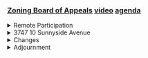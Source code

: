 ### [Zoning Board of Appeals]() [video](https://www.youtube.com/watch?v=dSU3yMM-1tc) [agenda](https://arlington.novusagenda.com/agendapublic/MeetingView.aspx?MeetingID=1901&MinutesMeetingID=-1&doctype=Agenda)

<details><summary>Remote Participation</summary> 
<details><summary>	 Patrick Hanlon - 172</summary>

> So, this open meeting of the Arlington zoning board of appeals is being conducted remotely consistent with the supplemental appropriations act signed into law on March 29 2023, which extended until March 31st 2025 the suspension of the requirement to hold all meetings in a publicly accessible physical location. Public bodies may continue holding meetings remotely without a quorum of the public body physically present at a meeting. So long as they provide adequate alternative access to the remote meeting. So this meeting the Arlington zoning board of appeals has convened a video conference by the zoom application with online and telephone access as listed on the agenda pointed to are posted to this town's website, identifying how the public may join. This meeting is being recorded and it will be broadcast by a CMI all supporting materials that have been provided to members of this body are available on this meetings agenda or on the town's website, unless otherwise noted, the public is encouraged to follow along using the posted agenda.
</details></details>
<details><summary>3747 10 Sunnyside Avenue</summary> 
<details><summary>	 Patrick Hanlon - 447</summary>

> There's only one matter on our agenda tonight the second deliberation session on the request for a comprehensive permit for 10 Sunnyside Avenue. The record on this application was closed on August 15 2023. And as a matter of law, we are not permitted to accept new information at this point. Therefore, we will not be taking comments from the public, the applicant or anyone else, although we will of course consult with our legal advisor, Mr. Having gone through those preliminaries. You all have before you the draft that was circulated earlier today with which reflects the changes that the body that this body. Agreed to last week on September 5, and, and with some additional amendments and there's some agenda that is left for us to cover. So last week we covered the findings, we covered waivers, and we covered all of the conditions until we got to, until we got to part, I guess, part E. So I'd like to start there tonight and pick up with where we left off on party, even though there are some other amendments and changes that will with on the matters that we already dealt with, but it will go through eat the end. And then we'll turn back to looking at the facts and some earlier conditions that have some changes in them and and the waivers, which generally are just a few odds and ends. And then I hope that we'll be ready to begin the process of winding up this here, winding up this proceeding, which began with a hearing back on May 2nd. So we've been at this for a while, although by 40 B standards, that's, I guess, not that long. That being, if there's no objection to that procedure, I'd like to draw our attention or turn our attention to party project design and construction. I need to ask Colleen to make me a cohost again. When I crashed out, I lost my privileges. All set. Okay, so we'll follow the principle, the procedure we did last time as we go through all of these things and make decisions on individual potential amendments. Mr. Klein will will put those into the will make those changes there so that at the end of the proceeding of our discussion tonight before we look at the at the proposed permit as a whole, we'll have a complete draft that doesn't need to have anything else. We'll have a complete draft that doesn't need to have anything else in it into it. Mr. Have it. He did you want to Your, your box just turned. You had a yellow border. So I thought Background noise.
</details></details>
<details><summary>Changes</summary> 
<details><summary>	 Patrick Hanlon - 234</summary>

> Okay. All right, so we're at he and the first place that we haven't indicated a change was at the bottom of the one, but I've never been able to figure out what that proposed change was Extra carriage return. I see. Okay. Well, I assume that will accept that one. And I'm worried that if I fix it, it'll change all the numberings. I'm going to wait. That's yes, that would be that is a danger. The next one is has to do with is And has been here as a in here for some time. It addresses the Procedure for pre construction conference with members of the public. And with others as well. And is sort of similar to the what we did in 1165 are 1165 are this also make sure that I'm correct about this, but this also includes the provision that was suggested by the applicant about maintaining a open website that would Keep people informed of the nature of the activities that are taking place in real time. And that this would be open as the last sentence says access will be prominently posted at the construction site during the construction period. So people who are interested can log on and and and get the information that that they want. So I wonder if there's any. Does anyone have any comment when we're the other on this one.
</details>
<details><summary>	 ? - 141</summary>

> Mr. Chairman, Mr. So, as I am looking at that I just sort of flagged the middle of the paragraph where it says, additionally, the applicant shall prepare A list of additional parties interested in notice and shall provide notice to such parties. I wasn't exactly ensure exactly sure what that entails. Because the provisions of 48 section 11 are really clear. So they say, you know, who gets notice how and all of that. But this additional parties interested. I didn't know how to define that. So I think if we're it's prescriptive and if you're trying to They have to do this. I'm not sure how they identify those additional parties interested and how notice would be given. So perhaps, perhaps that's already figured out. And I just had missed it. But that's the question I have on that.
</details>
<details><summary>	 Patrick Hanlon - 257</summary>

> So the applicant. Whoops. The applicant. Hold on. We seem to have lost Mr. Holy here. So this was intended. Okay, great. The The applicant, the applicant's lawyer had indicated that basically they were Including a that basically the focus is basically going towards When that was drafted. I was thinking a lot about the applicant statement that the website would be open to anyone who wish to who wish to Have it that basically it would be just quite free to anyone to sign up. So that included the question originally was, did that include everybody on Michael Street. And the answer is yes. And it includes the whole world if they want And so the point there was simply to address that. I guess. I'm not wholly clear that I mean that it's positive. It's negative. It's positive. And so it looks, it's, it's in an odd spot. For that. And I agree that it would be very difficult. To To To To To To It would be. That's a little bit different. I guess the question I have here is what happens if it turns out that That people who are other than parties and interest. Express the In other words, they don't have to reach out and identify people to offer to notify. But if people call if people say we want to be notified of this. Whether we're in a party of interest or not, that they are also entitled to get the notice of the meeting. That's what I was thinking.
</details>
<details><summary>	 ? - 11</summary>

> So that it's the sort of the onus is on people.
</details>
<details><summary>	 Patrick Hanlon - 84</summary>

> Yeah, I agree that if people If people say we want to be notified of this. And if people say, we want to be notified of this. Whether we're in a party of interest or not that they are also entitled to get the notice of the meeting. That's what I was thinking so that it's the I guess, because to be notified is that If that would be an improvement, I think. Sir, any other comment on this one. Is it generally acceptable.
</details>
<details><summary>	 ? - 4</summary>

> Looks fine to me.
</details>
<details><summary>	 Patrick Hanlon - 114</summary>

> Okay. Why don't we move on then to the, to the next one. Here, the next one is a six. On e five is essentially the same. Addition. Provide advance notice to butters and other residents expressing interest for the town. Correct. And that's more or less resolved in the same way. Now, he six has got a question from Mr. Haverty, which is a very short question, which I'm not sure has a short answer. And I wanted to raise this with you. The. I don't think that it is true that appropriate signage. That the approved plans actually have anything on signage. And I wonder, Mr. Klein, if you can address that.
</details>
<details><summary>	 Christian Klein - 55</summary>

> I'm a little bit concerned with, with both the pair with the paragraph. And ultimately, if we don't have a paragraph like that, there's a permit requirement for some signage provisions in our bylaw, which is raises a complication. So how would, how do you think that we should be dealing with the signage issue?
</details>
<details><summary>	 Patrick Hanlon and Christian Klein - 238</summary>

> No, I'm going back to the. Let's take a quick look at the documents that were submitted by the applicant. And see if. Any of the renderings included. Signage and they did not. Signage and they did not. So, then we have a couple of. Options in that regard. So, thinking back to other projects, there were some comments that we had to include about site signage. At Thorndike place because they had substantial site signage for traffic and stuff like that. That's not really the case here. I don't recall us doing very much in terms of 1165 bar or. 1021 1027 Mass Ave. I think here we could. So, this is like, this is the street rendering that they provided to us. We could, if we wanted to, we could limit signage to the horizontal band to the area of the horizontal band. Place where it is. You know, we could do something along those lines. I think the safest course of action is to just simply require appropriate signage to be shown on the final plans consistent with the Arlington zoning bylaws sign requirements. So, then as long as whatever they show is consistent with the bylaw, it's, you know, not really a concern. And it's covered in the permit if they want, if they come back and they want something, you know, that requires relief, then they're going to have to request a modification.
</details>
<details><summary>	 Patrick Hanlon - 97</summary>

> Right. Is there anything that. Because the board no longer has jurisdiction over signage. It's not something that I've paid much attention to. I do notice that there's a permit requirement. Is there anything that needs to be said to say that. Well, this, this is a comprehensive. Permit local permits. So, the only thing we want to do is make sure that we're stating that it has to comply with the bylaw. Okay. So, would it be helpful to say the substantive provisions of the bylaw just to make clear that we're not telling procedure. Yep.
</details>
<details><summary>	 Mr. Blank? - 44</summary>

> Mr. Chair. Mr. Blank. Would it be appropriate for us to add eggs exterior signage out in between appropriate and signage, just to make clear that it's the exterior because there's a whole lot of interior signage that needs to be done as well.
</details>
<details><summary>	 Patrick Hanlon - 48</summary>

> I think that's fair. And I think the last sentence of that paragraph is still just fine. Yeah. Does anyone have anything else to suggest about signage. All right. If there's no objection, we could treat this one is done and go on to the next. Mr. Dupont.
</details>
<details><summary>	 Roger Dupont - 160</summary>

> Could we just go back up to E five. I didn't, I may have lost that change. Because where it says and other residents expressing interest. Are we going to change that. Is that, was that the thinking sort of consistent with the prior comments on the previous agenda item. No. Okay. Thank you. Mr. Chairman. Mr. DuPont. Could we just go back up to E five. I didn't, I may have lost that. Change. Because where it says and other residents expressing interest. Are we going to change that. To other residents requesting such notice. Is that it was that the thinking sort of consistent with the. Okay. Let's do requesting notice again. Yeah. Okay. Here, I imagine this is actually all kind of a post website sort of thing. So if they're doing what they say they're doing on the website, they will have automatically addressed this one. Okay. That just matches the language now. Yep. All right.
</details>
<details><summary>	 Patrick Hanlon - 270</summary>

> The next, the next one I have is E eight. Does anyone have anything else they'd like to raise before we get there? No. Okay. The thing about the project, the fact that it's all electric. The applicant. Basically we all along, there has been a question about whether or not domestic hot water would be electric. And the applicant's final position on that is that. It would be all electric when it becomes. When it becomes feasible. The way in which the applicant had suggested a condition would have actually required them to use gas, which they disavowed. And so this. Draft here is, is an effort to sort of. To make sure that the project is all electric. So it requires the project to be all electric, which is similar to where the draft we started with. Except that natural gas may be used for domestic hot water. If. Electric domestic hot water is not reasonably feasible. If the project uses natural gas for domestic hot water will be designed to provide future electric. So. Basically, I guess the only thing that is in there and in fairness is that. While they have repeatedly said that what they're looking for is whether or not the domestic hot water is feasible. That's, that was the problem that they were trying to address throughout the course of the proceeding. We haven't really directly addressed that. I think that. I think their underlying position is that. If, if, if. They would prefer domestic hot water, but it's a struggle for them and for many others who are doing multifamily as well.
</details>
<details><summary>	 ? - 123</summary>

> Mr. Chairman, I just have one sort of question of language. Sure. So, where it says to be designed to provide future electric, I was wondering if it would be appropriate to say to provide for conversion to future electric? And the only reason I ask the question is because I don't know if when you're designing a system, you design an either or electric or gas, and whether or not there's some sort of way that you can actually sort of design it in anticipation of converting over. So, it's probably not a big deal either way, but I just thought to provide for conversion to future electric wouldn't harm, wouldn't hurt it. Or maybe even enable would be a better word.
</details>
<details><summary>	 Patrick Hanlon - 32</summary>

> Sure. To enable future electric. Because this is really a lot like the wiring for EV charging and things like that that are going on in all of this. Yeah. Mr. LeBlanc.
</details>
<details><summary>	 Adam LeBlanc - 368</summary>

> I was just wondering if maybe we wanted to, I don't know the specific language off the top of my head, but the new specialized stretch code that the town adopted at town meeting has some language around this. Because it is kind of a compliance path with the, with that code to, you can have a mixed fuel building, and they have some good language, I think, around that. Yeah, but the applicant is not, is doing an all electric building. Well, no, that's true, they're not, because they're, it's, it's, because the domestic hot water, if they use domestic hot water, it won't be all electric. But I'm not 100% clear what, what, I mean, there, if you have domestic hot water, I mean, if you have a mixed fuel building, there are other implications about other standards that are applicable and so forth, but I'm not sure I can think of anything that, that would relate to this. I mean, you're not required to do all electric, by definition, if it's a mixed fuel building. It's a little bit dodgy figuring out how the specialized stretch code applies to multifamily and on, on this part as well, but what would you, what would you suggest? I mean, I, I know that there's a lot of, there's language in the stretch code, in the specialized stretch codes that deals with this, but I'm not sure what, I mean, there's no point in our restating that and what is the point from the stretch code that you think we should be, should be in the, the permit? I think the words conversion to help make this more solid. Right, because I think, I don't think that the thought of eventually converting to electricity is in the mixed use pathway. I mean, the, the, the obligations that come from being mixed use have to do largely with your building envelope and that sort of thing, solar and, and various other things like that, but I don't think that, well, there is a general requirement for, you're right, there is a general requirement for wire, for providing wiring, pre-wiring for conversion to electric. Yeah. Mr. Chair. Yeah, Mr. Riccardelli.
</details>
<details><summary>	 Dan Ricardelli - 89</summary>

> I, but I think, I think the language that we just reviewed and what's on the screen now, you know, if they're, they're following the specialized stretch code anyways, they, they're already beholden to that, so we don't need to restate that they need to pre-wire and do all those, all those things that are part of the, the code. I think that this stating that it enables the future conversion to electric is, is good enough because there'll be following that, that new specialized stretch code either way.
</details>
<details><summary>	 Patrick Hanlon - 45</summary>

> Yeah, well, at least they will if they get their first building permit after, after January 1st. Yes. Okay, so are we satisfied with the language that's, that now doesn't have any red in it anymore?  Yeah. Okay. The next. Mr. Chair. Yes, Mr.
</details>
<details><summary>	 Venket Holi - 85</summary>

> If I may, if I have one small thing, wouldn't, the way I was, I'm thinking is, couldn't any project be able to convert to electric? Couldn't any project be able to convert to electric, irrespective of what the system currently is?  So, could we just say that the current design to enable future conversion, so that the current design incorporates things that will enable or make it more ready, you know, to pick up the word that you said on the solar readiness?
</details>
<details><summary>	 Patrick Hanlon - 21</summary>

> Well, yeah, they, they actually will have solar, but I don't, I mean, this isn't intended to insist on solar resonance.
</details>
<details><summary>	 Venket Holi - 50</summary>

> No, what I'm, what I'm saying is that any project could be converted in the future, right? So, how is this different than any other project? Is that the current design should have some features in a way that would enable the conversion, right? Right. So, how is that correct?
</details>
<details><summary>	 Patrick Hanlon - 162</summary>

> I mean, basically, facilitate isn't quite enough and enable is too much, but what you're aiming at is conceivably, I mean, really, actually, Mr. Holy, this is similar to the point that Mr. LeBlanc is making and attempting to find a way to, I mean, with, in the stretch code, it's pre-wiring. Right. And I frankly don't know what it is with domestic hot water, because that involves a different set of problems than the problems that come from changing to heat pumps. So, I, I don't really have the knowledge and I don't think we have in the record the knowledge to be able to be much more specific. So, I guess. Do we want to leave it at enable or do enable and facilitate? I would, I don't mind saying enable and facilitate. I think that, that works. I mean, remember that this is actually one where we're not beating on their head, we're just basically accepting their, their offer.
</details>
<details><summary>	 Patrick Hanlon - 85</summary>

> E10? E10. This is the essence of E10 was the request of the applicant to say that the undergrounding only is the, is only in the, was when you're, has to do with utilities that are entering the property, that they don't have an obligation to change overhead lines and so forth that already exist and that are out and that don't actually enter into their property. And it's a request that comes from the applicant. Does anyone have any comment on that? That's fine.
</details>
<details><summary>	 Patrick Hanlon - 95</summary>

> Okay. The next major change is E12. So, this is a lot like the federal budget where we add four or five conditions, but then we have to subtract one in order to balance it. But they're not doing soil testing. And they're not doing infiltration. So, it, I think it's superfluous. Yikes. Okay. The next one is E13. This is, relates to the, the concerns that were expressed by the applicant on the, the need for going outside the ordinary hours of operation. And I wonder, Mr. Klein, if you could explain this one.
</details>
<details><summary>	 Christian Klein - 198</summary>

> Sure. So, essentially the, the waiver request was to change the, the weekday hours from starting at 8 a.m. to starting at 7 a.m. And then the Saturday hours to 8 a.m. from 9 a.m. And then what we are doing here as well, what is more enumerated in the, the waiver request is that we are removing Sunday and the holiday hours to balance it out. And then the part that's here in blue and red, the hours may be extended on a temporary basis as necessary by written agreement with the Director of Planning and Community Development. It's a little more affirmative than the request from the applicant, which was just that upon notice of the Director of Planning, and if there's no response within 14 hours, 14 days, it's assumed to be accepted. I think it's more important that there be an affirmative response. Just to point out that there's also nothing in here about extraordinary circumstances or anything like that. It's essentially, if it's reasonably necessary, the example that Ms. O'Connor gave us had to do with pouring concrete and where you can't just stop in the middle because it changes its nature overnight.
</details>
<details><summary>	 Patrick Hanlon - 30</summary>

> So, is there any discussion of this one? All right. If there's no objection, we can proceed to E14. Mr. Kline, maybe you should start by sort of explaining this.
</details>
<details><summary>	 Christian Klein - 146</summary>

> So, E14, that first line, the one that's highlighted, used to be a part of E13. But we had, it just sort of felt sort of tacked on, so I had pulled it off. But then we did have some conversations about parking and not having construction people park on the street. And so, I just wanted to add this second line that the contractor may make arrangements to park vehicles on adjacent private property, but public ways may only be used for deliveries by a prior arrangement with the Town of Arlington unless included in an approved CMP. So that basically, when they're developing the CMP with the Town, they can include in their provisions about parking and whatnot, but it's that they know that they can't just assume they can park on the street, that it has to be a part of the CMP.
</details>
<details><summary>	 Patrick Hanlon - 394</summary>

> Okay, so what, there's a, we dealt with this on August 15th, and Mr. Gross-Hendler addressed all of this. And I think that the provision that is in the orange sentence relating to arrangements to parking vehicles on adjacent property is one of the things that he said that they were trying to do. He was also agreeable specifically to no parking on Michael Street. He wanted, however, to be able to allow, I think the context here was basically controlling employee parking rather than sticking earth-moving equipment there, but wanted to be able to park where parking was otherwise permitted or in front of meters. So this is somewhat narrower than Mr. Gross-Hendler thought he wanted, but it is less specific in that the applicant is perfectly willing to commit now that no matter what, they won't let people park on Michael Street. And I guess, for me at least, I'm not quite sure what works or what doesn't, and whether they need anything beyond the, they need any to be able to do the parking that would be prohibited by this. I would sort of like to have some, a bit of language that says that, you know, that whatever happens, the people on Michael Street are protected from this. There may be some discussions about other things and agreements with the town, but I'd like to have Michael Street have the protection that the applicant had agreed that they would provide to them. And I wonder if maybe, in no event will employee parking be allowed on, or would construction parking be allowed on Michael Street? Is that? I think that both gives the Michael Street people the protection that they were offered, and also the flexibility that Christian has put into the orange language of being able to, you know, relieve the hardship if we've got, if there's a problem in some way, or, and in any event, doing it in the CMP provides enough flexibility that I think it's highly unlikely that this will prove to be a problem with the applicant. Does anyone have anything further on this one? All right. I'll fix the numbering later. All right. The next. 18. I think it's evident what that relates to. Is there any discussion? Okay, if there's no objection, let's go on to the next one. I have E-22.
</details>
<details><summary>	 Roger Dupont - 192</summary>

> Mr. Chairman? Yes. I have a question about E-20. And I was just wondering, as I was reading that, I was thinking actually of the town's bylaws with regard to snow removal on sidewalks and such. And I didn't know, because I think that, you know, the premise is that they are obligated to follow whatever those bylaws are anyway. But I didn't know if it was worth mentioning, because one of the things in particular, this is a narrow street, and one of the sections, so it's actually Title III, Article I, and the applicable sections that would relate to this building would be 25, 26, and 33. And 33 would have to do with not, you know, shoveling snow into the street. So, I mean, I could take the position that it's totally unnecessary to make any reference to the bylaw, which is binding anyway. Or I didn't know if people felt that it would be useful to make reference to that just to remind them. So, it's a question. I don't really have a suggestion one way or the other. I just wanted to know what other people thought.
</details>
<details><summary>	 Patrick Hanlon - 245</summary>

> Did the, Christian, did this originally have, there was some language about public ways also, and something we just looked at in E18. And that deals with snow also. It says snow may not be placed in or adjacent to resource areas or public ways. Does that language take care of what you're looking for, Mr. DePauw? Yeah, so that takes care of Section 33. And then 25 and 26 are for apartment buildings and businesses. And that's just the requirement that you have to shovel the sidewalks. And again, I know that that's an obligation that stands whether it's stated in this or not. I just didn't know if anybody wanted to add it just for emphasis. Would it work? I mean, we could do it the way that is being suggested here, where we actually, or would you prefer having something that would say, in effect, the applicant is required to comply with all provisions of the town bylaw or with the town bylaw regulating snow removal or some, and give the citation to it? Yeah, that would work too. That's kind of how I had it written. But I think, you know, sort of putting it in text is also fine. So I don't mean to be wishy-washy, but I think what Christian just wrote is also fine. It just states don't forget to do the sidewalks. Okay. That sounds great. Does that work for everybody? Any objection to it? All right.
</details>
<details><summary>	 Patrick Hanlon - 164</summary>

> Why don't we move on then to 22. 22 is just basically, I think, of course, recognizing that that there's a waiver of fees, which happens in the waivers. So after that, the next I have is 26. So this actually, I guess, was my suggestion. This began saying that they have to pay all the fees, and then we, including and listing a bunch of things, and then excluding inflow and infiltration fees, which is always the case, and now excluding. And the things that you are excluding with that blue language is pretty much everything that was included in the including language. And I figured it would just be simpler and easier to understand if you just eliminated that specificity and stated it more clearly. more generally. So this is basically, in a way, stylistic and attempting to make it a little simpler. Anyone have any discussion on this one? All right, E29. I can, so I, yes, go ahead, Mr. Klein.
</details>
<details><summary>	 Christian Klein - 349</summary>

> I was going to say, so essentially, on the prior project, we had received CMP information ahead of the hearing, close of the hearing. Here, we did not. But this one here was specifically about truck path diagrams. And so I had wanted to include in here that the applicant shall submit truck access diagrams to the board showing turning paths for construction vehicles, approaching, accessing, and departing the site. These diagrams shall be included and approved as a part of the CMP. And then we could further add the last line there, the truck access to the site and egress on the site shall be from Sunnyside Avenue and shall not use any neighborhood residential street, including Michael Street. I just don't know, turning radius of trucks and all that, how practical that is going to be. It's very possible that trucks will need to, they can come from Broadway down Sunnyside, but I don't know if they would actually have room to U-turn or any way turn around before, and whether they would have to leave straight. We could exclude them from Michael Street, which would include them from a larger part of the neighborhood. And then they would need to stay essentially on Sunnyside until they get out to Mystic Valley Parkway. But to do that, I mean, how would you get out to Mystic Valley Parkway? Sunnyside doesn't go all the way through, although there is a later street that connects you up with another street that does. I guess I think I'm the one who raised this. I did think it would be, it was useful to try to keep people off Michael Street, since that could get to be a significant thing. But we don't have much of a record here that shows how feasible that is. I was kind of depending upon the five architects on the board to have a judgment on that. And at least Mr. Klein does have a judgment that it might be problematic. And so I'm willing to back off from this one. Mr. Chair. Mr. Riccardelli.
</details>
<details><summary>	 Dan Ricardelli - 80</summary>

> I agree with what Mr. Klein just said. I think we might be overly limiting them. And then if we do that, we may be forcing all the trucks onto another small residential street that may create other issues. So. Okay. So if nobody is too nostalgic in seeing that go, we can get on to the next one, which I think we go for the F. F1 looks to me a lot like a stylistic change, but Mr. Klein.
</details>
<details><summary>	 Christian Klein - 69</summary>

> So basically it's just a clarification. That access from the site, it's going to be from Sunnyside. The people are not, it should be obvious given that we don't have multiple entry points. Okay. So any comment on that one?  All right. Why don't we go on to F3? The 11 is the number that was requested by the applicant. Right. And this corresponds with the waiver request.
</details>
<details><summary>	 Patrick Hanlon - 157</summary>

> Great. So the next ones up are F5 and F6, which both deal with the bicycle parking. It relates to what we had a discussion in connection with the waiver on this point. And we'll get to that again when we go back to that. So the applicant's proposal, leaving the waiver aside, the applicant originally proposed, I think 72 overall spaces. And in order to obtain additional flexibility, reduce that to 60 long-term and five short-term. The long-term spaces, if I'm not mistaken, I'm Mr. Klein, correct me, but I think the bylaw would require 66 of those and six in the short-term. So that this involves a slight deviation from what's in the bylaw, but not very much. And it was part of what the applicant felt it needed to deal with the sort of difficult problems of allocating space on that garage level. Mr. Klein, do you have anything more to say about that?
</details>
<details><summary>	 Christian Klein - 17</summary>

> No, 66 and six are the requirement and 60 and five is what they have expressly requested.
</details>
<details><summary>	 Patrick Hanlon - 50</summary>

> Any other discussion? All right, so let's accept those and move on. F8. F8. So I've learned a lot about F8 in the course of the afternoon and I'm going to keep my mouth shut on it because I haven't really necessarily studied up for the exam yet. Mr. Klein.
</details>
<details><summary>	 Christian Klein - 357</summary>

> So the applicant is showing on their plan, starting with two vehicle charging stations. So that's the two electric stations serving four vehicles. And then they shall provide future expansion for five additional parking spaces per the EV charging stations plan. So they provided a plan that shows nine total spaces having EV chargers. And that's a plan that they had submitted to us at one of the subsequent hearings. So they had said that they were looking to add five additional EV chargers. So there's some question as to whether that meant 10 spaces, 10 additional spaces, but they definitely don't show 12. They definitely show nine. It seems to me pretty clear from the EV charging stations plan. And Mr. Ricardelli will no doubt take an interest in this because it was in a colloquy that if I confused myself, it was in a colloquy that he had with the applicant that where the applicant's answers led to my confusion. But as I understand what they've really shown, the business about charging stations happened was discussed briefly, very briefly on August 15th. In fact, if you forgot about the charging stations and you just stuck with what they said then and later, it would just be that it would serve four parking spaces, that you would be EV ready on four and you would be EV capable on five. And the EV capable is intended, at least my interpretation of it, when they use the language EV capable, what they mean is what's required under the updated stretch code and the specialized stretch code, which is essentially pre-wiring. And I think this language does that. It may have too much of a concession to my original idea of trying to clarify what charging stations were, but the essence of it appears to me to be there. And I also think it's not gonna be a practical problem because this is so closely aligned to what is always going to come up as a building code matter in future developments. And Mr. Champa is gonna know exactly how to enforce this. Pardon me. Any further comment?
</details>
<details><summary>	 Patrick Hanlon - 457</summary>

> All right, so the next one. Yes. Oh, just confirm me that that makes sense to me. I agree with, that's what I heard too. Just echoing what Mr. Klein said that up to nine in the future. Great. Okay, the next one we have here is 10. Mr. Havarty, were you trying to? Oh, I think it's just background. All right. I'll put it on mute. I didn't see that it was you either. I just heard something in the background. So number 10, I guess I ought to address this. As you remember from what we've done in connection with the waiver is we wanted to pay some attention to the need to do some kind of a transportation demand management program. And the language that is here is, and it is true that much of what is listed in the bylaw is the kind of thing to consider in deciding in having a transportation demand management program is things that the applicant can't do like charge for parking because of the nature of the financing that underlies the 40B process. And so, or at least that does in this, with their kind of a proposal. We had a long colloquy with Ms. O'Connor. They're really interested in providing things like notification to people and so forth. So the purpose of this is really to require in more detail, a transportation demand management program, which already was required by the draft that Mr. Havarty developed originally, but which elaborates it a little bit more and emphasizes their willingness and ability to do certain things and to provide some basis in the decision for a view that we take in the waiver section that we think that the transportation demand management program that is envisaged here would be sufficient to justify the exercise of our discretion to reduce the number of parking spaces from 39 to 21. And so that is kind of what the purpose of that is. Any discussion? All right, that would bring us to 11. This is something that was discussed on the 15th as well. Everybody thinks that this work ought to be done to repair sidewalks and improve the producer's safety. The sidewalk that is just to the south of this site is something that the residents of this project are going to be walking over all the time as they try to get to the transit options. And it's not in great shape. And the applicant can't do offsite improvements consistent with the financing as they've told us several times. So this is what they've asked for as a way of defining their commitment to help solve this problem. Mr. Klein, do you have something to say about that?
</details>
<details><summary>	 Christian Klein - 239</summary>

> So the request from the applicant was to say to repair the sidewalk from Broadway, the project site at the town's expense. I had originally put in the language to the extent allowed by the applicants, funders and lenders, which would sort of say so that if, if there was anything that the applicant could do, that they could do so. Whereas here, if we say to the other town's expenses or it takes them completely off the hook for any possible funding of any kind of repairs. But they were very clear that they couldn't pay. So I think this may just be two ways of saying the exact same thing. So it could just say to the extent allowed by the applicants, funders and lenders and at the town's expense. We can do or if that makes more sense. Right. Okay, I wonder if it would make sense just in an abundance of caution to say at the expense of the town or other third parties, you never can tell whether there's somebody else who might be able to step up to this foundation or something like that, that isn't the town. Could be the state even. I would say third parties, not interested parties. Thank you. That probably doesn't make any practical difference, but at least it expands it out notionally to include other potential people who could fund it. That's the way it would look.
</details>
<details><summary>	 Dan Ricardelli - 70</summary>

> Yeah. Thank you. All right. Is there any further discussion of this one? Mr. Riccadeli, you look like you're. Yeah, may I just ask one question? Sure. So if I'm reading that correctly, support efforts. So are we asking them to do the work or just coordinate with potentially the town who would do the work off of the property of the project site? I think it could be, Christian,
</details>
<details><summary>	 Christian Klein - 152</summary>

> I'll just quickly, I think it could be any of these things. Working with the department, I mean, it is conceivable that the Department of Public Works would say, we'll throw in a few extra dollars. And as part of the same construction program that you're starting in, it would be efficient for you to do it. While we do this. And that would be, I'm sure one of the things that might happen. But there could be others. And the second sentence might very well be that they'll support the neighborhood, the local neighborhood corporation in getting it done. Or remember that sidewalk is in front of another building. Right. Maybe that person is willing to get together and get it done. So I think that the idea here is to make it as broad as possible, that they should look at the opportunities that there are to make this work.
</details>
<details><summary>	 Patrick Hanlon - 153</summary>

> Mr. Kline. Yeah. I mean, essentially it's not to encumber the applicant to have to do something, but that to the extent that they're able to assist, they ought to assist. Understood. This is reminding me of our tree discussion on the last 4DB where, once it was off the site, it got kind of tricky to ask someone to do anything. So I understand how, why this is a little bit vague in terms of how we phrased it. Some can extend it's aspirational. I mean, if all of this, and all of the people who spoke to us were willing to write to the Department of Public Works and saying, please help do this, pay for this. Or we could do something at town meeting, but it's hard to deal with these situations, but it's better to deal with it this way, I think, than to let it go. Yeah, understood.
</details>
<details><summary>	 Patrick Hanlon - 296</summary>

> All right, number 12. We're in a heavy, there's lots of red here in 12 and 13. So this one, you'll remember that one of the things that we've been talking about right from the very beginning is the safety of the entrance at the garage. And it has always been agreed that there'll be some sort of visual or auditory warning that is designed to reduce the chance of accidents and injuries as people go in and out of there. And this is just a simple sentence that's designed to capture the gist of what that discussion was. Obviously, we did not get into the details and ultimately the town's, Mr. Alessi is going to be the person or his successor will be the person who has to decide whether this is an appropriate system or not. Mr. Chair, may I ask a question?  Mr. Riccardelli. Does the town have a, do we have a regulation for that or is that just, do we have a requirement for auditory and visual warnings? Mr. Cohen, I don't believe we do, but- I don't believe we do. Okay, I only ask because just having worked in, you know, Cambridge and other towns in Boston, sometimes the bylaw explicitly asks not to have the auditory warning because it's very disruptive to residents because it goes off so often during the day. And it sounds like an alarm bell. So just posing that question to the group that, that's why often urban settings you'll see the flashing sign but not the beeping. Yep and or that's what I was thinking too. That presumably will capture the attention of the senior transportation planner. Okay number 13. I'll let Christian, Mr. Klein, why don't you take this one is mine
</details>
<details><summary>	 Christian Klein - 272</summary>

> so it has nothing to do with the garage door anymore. The applicant so this was basically we had discussed establishing a loading zone in front of the building in front of the project and there was also some discussion at a prior hearing about the narrowness of the street and and the inability to that currently there's parking all the way to the corner and so it makes it difficult to see around the corner when you're trying to leave the street. So essentially what this is is the just saying that the applicant shall propose to the transportation advisory committee that the town establish a loading zone on Sunnyside Ave and in addition shall request that the no parking zone be established at the corner with Broadway to better accommodate vehicle queuing at the intersection. So all it does and the applicant has already said that they would be willing to do it is just to basically write a letter to the transportation advisory committee requesting that they investigate making these two changes to the street. Certainly having no parking at the corner given there's there is a lot at rush hour there's quite a lot of traffic that comes from the neighboring the parking lot of the building immediately next to them to the south and that turns there and it's it's all kind of hard to see but it'll come out there and then you'll make a right turn to get up to Broadway and clearing that area out will make that an easier maneuver than it is when under some circumstances where there's lots of parking there.
</details>
<details><summary>	 Patrick Hanlon - 147</summary>

> All right does that seem acceptable to everyone? All right that any that means we've graduated from F and we're willing to and we're able to embark on G and there's a surprise at the end I'm not going to tell you what it is but it you'll you'll no doubt be delighted to hear it. The first one is to is just to make sure contact information is regularly updated. Is there any discussion of that? Okay on G5. We talked a little bit about this in general about what they could do and should do and so forth. They obviously don't have a lot of room around the consensus I think from everyone is that inevitably the fire chief has got to decide what's acceptable and this is entire is intended intended to effectuate that. Christian is there more to it than that or Paul?
</details>
<details><summary>	 ? - 40</summary>

> It was a request from the applicant to start to make that change as required by the fire chief. I think determined is a better word just because that the fire chief will make a determination they won't establish requirements.
</details>
<details><summary>	 Patrick Hanlon - 527</summary>

> Yeah that's fine with me. Great okay if there's nothing else we're ready to go to G6. G6 adds in the approved lighting plan which which we'll talk about in a little bit but the idea is to give effect to what they've already provided and as you'll remember there was a lot of discussion about lighting strategies and whether you light things up in order for have safety or whether you don't light them up in order to and the approved lighting plan was worked out as I understand it with the community so that including it in here at least links back to the discussions that we had. Does anyone else have any comment on that? All right so we're now down to eight. Wait a minute there's missing a G. There was something I expected to be in G that oh hold on let me see it's something fire let's see if I can see what I had and well apparently not I'm not seeing what it is that I looked at and I'd have to go back to an earlier draft to try to remind myself what it was. Oh I yeah I guess that's now I just realized it was a note I had on G6. I don't feel really strongly about this but everything else on here has to the heading here has to do with the police and the fire department so anybody reading this opinion is going to look at police fire department sorts of things and it's when I on the lighting plan it seemed to me that that's more a design issue than a police issue and that while you could put it anywhere that it's not the first place somebody would go looking for something that has to do with lighting and I wanted to raise with you the possibility that it would be appropriate to move G6 to the portion that deals with design that we already dealt with. I don't feel strongly about this it's really just a matter of trying to make it a little bit more user-friendly but I and I don't think that Christian necessarily has to immediately do that but I wonder whether there's anyone else who thinks that this might be better located in a different place. This is sort of couched in the being for the to ensure the safety of the residents of the project so it is right it's there's a logical sense to it yeah actually we actually I don't know that if we said if G were to say police fire emergency medical conditions and public safety that would solve my problem because it's just really a matter of alerting people that this is a place where you might find a provision of this kind. Easier adjustment to make yes that's right and at this point that's a significant consideration. Thank you. Are we into the H's?  Yes we're ready for it straight into the H's the only thing is H5. This is at the request of the applicant to have public works work with them on the disconnects. Mr. Chairman. Mr. Dupont.
</details>
<details><summary>	 Roger Dupont - 155</summary>

> So on H5 when I saw that where we were saying Arlington Department of Public Works shall work with the applicant so it seems like we are making we're directing public works to do something and I wasn't sure whether or not and now that you've said what you said by the way it gives me a pause but I didn't know whether it would be better off reversed saying the applicant shall work with the Department of Public Works on permitting disconnects but maybe if it was requested by the applicant and they want to emphasize to the town that they need the town's help perhaps it should stay as is but when I read it originally we're directing the applicant to do all these things and then all of a sudden we're directing the Department of Public Works to do something which seems out of keeping with the rest of what we're doing.
</details>
<details><summary>	 Mr. Haverty - 95</summary>

> So I actually raised that point on August 15th and Mr. Havarty addressed it and so I'll give Mr. Havarty a time to catch his breath and then if he can remember what he said. I mean the the applicant does have a fairly persuasive thing that they really need the assistance to do this in order to get the job done and sometimes there are moratoria that otherwise happen so you can't do this work and it can lead to long delays that was as I recall that was the basic rationale for it
</details>
<details><summary>	 Patrick Hanlon - 106</summary>

> and Mr. Havarty had when I raised the same point you did Mr. DuPont Mr. Havarty had what I at the time thought was an acceptable answer but I don't remember what it was. Well neither do I. Would people be more. I mean this seems to be appropriate as drafted. I'm okay with it I just it just sort of stood out that's fine. I wetlands and floodplains. There's only one major change in I that I can see offhand yes it is in I or and I wonder if Mr. Havarty if you could excuse me Mr. Klein if you could address that one.
</details>
<details><summary>	 Christian Klein - 71</summary>

> Yeah essentially this was originally written for the projects we had where there were landscaped areas that were within the under the jurisdiction of the conservation commission and we don't have those kinds of things here neither do we have lawns and so just saying that the application of plant nutrients shall comply with you know state law and no other herbicides or treatments are approved just leave it at that.
</details>
<details><summary>	 Patrick Hanlon - 578</summary>

> Is there any discussion of that okay so the next section section k is what has the nice surprise because actually there's not going to be a section k because we skipped over j so now we're going to make it all j instead which makes it at least notionally shorter. Other than changing the numbers the major change here is in what will become j5 and I think that Mr. Klein correct me if I'm wrong but that basically is on came originally from from I think either 1165r or 1021 mass s which is the one that we're going to be looking at are 1021 mass av and is not really appropriate given what is what is happening here yeah this was more for a more substantial system than is being proposed here all right I think that's it oh with with this exception assuming it turns out to be true there's a blank on the record of the vote and I'm hoping that you will agree with me that that should that in the decision that's in the last part of the record of the vote that we should part of the record of the vote that we should we would be able to enter 12 there all right so we can go back if if there's no objection is there anything else on any of the things that we just covered we have a few more things to raise at the beginning uh to including the sort of numbering of the of the of the exhibits the approved plans and so what I'd like to do is go back go through those and that will cover the findings in the first few of the uh up to f excuse me te did through d and then go back to the waivers where there's there's a little but there's not very much this should not take long all right so off I'm sorry I was just taking a highlight off of number 25 um 31 this is I think just a numbering issue with 31 I had written something that was supposed to go in that I promised last time that is now 32 yep 31 there's something I think when we accept 32 it'll fix 31 but okay good so the last time we had had a discussion about providing a little more information about the the sustainability of the project and particularly I focused on the well you can see what I did basically it aims at discussing the approach they have to almost all electric passive house and with a phrase describing in a set in a phrase what it is passive house is and the fact that there would be rooftop uh pv cells run for on-site generation um all of which except for the slight elaboration on what passive house is is uh is taken from their their submission so it's it's really intended to just be a straight a straightforward discussion um there's a footnote there I think it may be the only footnote in the entire thing but it refers to the specialized stretch code because I think one of us at least had suggested last time that they thought it was appropriate to mention that they would be required to do some of these things anyway and that would be true of passive house so that's it's big minus 6 32 yep Mr. Chairman yes Mr. Riccadeli
</details>
<details><summary>	 Dan Ricardelli - 150</summary>

> Mr. um so that this is this is a technicality but um so there there's two passive house versions there's FIAS and uh PHI both both are allowable under the code so I wonder if we should not be putting FIAS in parentheses um once the international standard once the U.S. standard this is the U.S. standard but what is the problem with we'd be specifying which one they chose they've already told us which ones they're choosing they're choosing FIAS oh okay this of course is only a finding effect right so it's not like it's a condition that they have to do it but that that is what they've said they're using so those are all the blasted a little bit in the findings and then we're onto conditions again um so this eight accepting August 1st and then turn off the highlight all right then a2 a2
</details>
<details><summary>	 Christian Klein - 377</summary>

> Mr. Klein so I have confirmation that we so we have revised civil plans that are dated August 1st we do not have revised architectural plans for anything neither do we have specific lighting plans and specific landscape plans those all that information was included in presentations that were provided by the applicant and so in working back and forth with myself and Pat and Paul we sort of came up with this notion that um so we'll still say that is the drawings dated March 9th with the revision through August 1st and also includes the supplemental materials prepared by UTL Inc. Sam Yetta's consultants and offshoots and submitted to the board on May 2nd May 16th June 13th July 10th and August 1st and consisting of the following sheets and then so the sheets here these are the dates that are on the various sheets so you'll see the C's do have an 8-1 the A's are all still three nines and then sort of enumerating what is in the other packages so project introduction site context sheets 2 through 19 of the 5-2 package bicycle parking information which talks about you know where the parking is going to be how much parking and has some indication of how they want to do the stacked parking so that's included in that information the material diagrams that's the materials for the exterior of the building the lighting plan which we go back and reference is on the June 13th the EV charging station plan is on the June 13th the landscape plans are on the June 13th and then the solar impact study which we reference in the findings that's sheet that's also on the August 1st so this is sort of the best way we could find to sort of handle the difficult situation of not having a final updated set of drawings from the applicant right and and it's it's helpful that not only is the date but the sheet number will make it easier for to find I mean the point ultimately is that the people who have to look at the final plans need to know unambiguously what to look back at and I think adding that helps do that as well.
</details>
<details><summary>	 Patrick Hanlon - 301</summary>

> So I guess I should ask the question, does anybody have a better idea? Any suggestions or objections to doing it this way? All right, let's take it as done. Okay. So I don't know if we have anything else before we get, before ye, where we, I don't have anything in my notes. Christian, do you have anything? Um, I would just go through just to make absolutely sure. So D2B, the request from the applicant was that the plan shall be, this is about the management plan and they had asked that it be submitted after its approval by the Executive Office of Housing and Livability. I had just wanted to recommend adding submitted to the board because it's unclear as to who it's supposed to be submitted to. Okay. Is there any comment on that?  All right, seeing none. All right, and then the E's we just did, I just haven't got around to accepting it yet. Yeah. All right, so we can jump forward all the way, Pat, all the way to the waivers at this point. E5, yeah, we did that. We did E6. And I'll go back and verify the numbering one last time before we have the final version. I don't know why that, what that is about. Mr. Havard, it is true that, isn't it, that once we can vote on this and if we need to, if the numbering changes and so forth, that's the kind of administrative correction that would require an additional, any additional action from the whole board. Is that correct? Absolutely correct, yes. We'll make sure that the names flow properly too. All right, so that brings us back to the waivers again. Right, so the first waiver is what, is it E3, is that, Mr. Klein?
</details>
<details><summary>	 Christian Klein - 181</summary>

> So waiver, yeah, so waiver one we were fine with, it's the step back. Waiver two has to do with 24 foot rear yard, there's only going to be five. Number three has to do with landscaped open number three has to do with landscaped open space and usable open space. Unfortunately, in the August 15th hearing, the applicant agreed to calculate those figures and then we closed the hearing. So we don't have actual numbers from them. I tried to run the numbers myself and I was coming up with, so the building GFA is listed as 49,000 square feet. I was coming up with around 4,900 square feet between the ground floor level and the upper level patio for landscape. So they're actually close to complying with the 10%. They may actually comply with it, I just don't know for certain. We are certain that they don't comply with the usable open space. So going back and forth, rather than necessarily plugging in numbers, just say the applicant proposes landscaped open space approaching 10% and no usable open space.
</details>
<details><summary>	 Patrick Hanlon - 168</summary>

> Right. And that's just the best information we have and then we just say the waiver is granted consistent with the approved plans and just leave it at that. So what's operative here is just that last, the waiver granted consistent with the approved plans, which is sort of what the applicant had wanted. Having more precise numbers or having actual really wouldn't affect the bottom line particularly. We might conceivably have said you probably meet the landscape over bidding in view of the fact that we can't be sure that that's true. We would not be on very solid grounds denying the waiver on the ground that they met it when we're not quite sure that they do. So I think that this ends up taking us in a more rigorous way, but pretty much to the same place. Is that basically right? Yeah. So then not having any better information, this is giving what our understanding is. Does anyone have any suggestions, other calculations? All right.
</details>
<details><summary>	 Patrick Hanlon - 811</summary>

> So why don't we pass on the next one? I think is number four, correct? It is. Here one of the issues, the issue we struggled with last time was that the presentation to us was somewhat unclear as to what it is that the applicant actually needed. From the beginning, they were been asking for an undifferentiated number of 43 bicycle spaces, but they've always been maintaining that they plan to provide much more than that. And they specifically sought at our meeting on August the 15th to encourage us to reduce, they give them more flexibility by reducing down to the 60 and five that we discussed earlier as part of the conditions. And that seemed to be what it is that they really needed and what it is that they really wanted. And obviously the 43 would be hard to justify because, and they had suggested at least that they wanted to go down to 21, which happens to be the number for the vehicle parking spaces that is just miles away from anything that they actually proposed to do or ever justified to us that they needed to do. So we're a little bit unclear as to what it is that we ought to do about that. One option is to sort of stick with the 43 and another is to just waive it to the extent that they actually are requesting of us in the plans that they've provided. Mr. Havarty's advice to us is not to grant them with a waiver that is not reflected in approved plans. The 60 and five are not really reflected in plans itself because those were orally requested and on August the 15th and there's no plan that shows them. But the earlier plan lays out where they would be and a great deal of information about them. And we're sort of, we are what we are on that because our conditioning has, the condition that we approved a few minutes ago focuses on the 60 and five. I would be comfortable approving a waiver that is limited to the extent of what they said they needed the flexibility to do. And would be reluctant especially given the dramatic reduction in the parking and the unusual nature of the TDM plan. I'd be very reluctant to go more than they indicated that they wanted to do. So, that would be the view I take. It's a little bit stricter than what I was toying with last week. But as time went on, I felt increasingly that they have a proposal, they need a waiver to do that proposal and we should allow them to do that and not allow a great deal more that we have no justification in the record for. So, that's me trying to persuade you. But I've been in a minority before. I can handle it. Does anyone else have a further discussion on this? And the next part is a total departure. I'm sorry? Say that the next section of this is a sort of a total departure from what we had proposed last time. So, but basically this is just saying that we're here confirming what they have specifically requested. And we had originally said that we would provide the waiver. I'm suggesting that we deny the waiver. They say waiver denied. A waiver from the requirements of the bicycle parking design guidelines and section 6.1.12 bicycle parking and the zoning bylaw is unnecessary as the board may modify the requirements of the bylaw based on specific conditions unique to the proposal that's in the bylaw. The bicycle parking indicated on the approved plans providing 60 long-term and five short-term bicycle parking spaces accepted. Stacked bicycle parking is also approved per the approved plan. And the reason I'm recommending this is that we are exercising our normal actions that we're allowed to do. But I'm very nervous about doing a blanket waiver of the bicycle section because then they don't have to do any parking at all. And there's other provisions about like the size of bike parking spaces and things that have never been at issue that would also just be discarded. So I think it's important to maintain that. The only thing they've really talked about is the stacked parking. So I did want to make sure that we indicated that that would be approved. But otherwise everything that they're requesting is stuff that we are allowed to grant them. The only suggestion I would have for a change on that is to actually have the language state that rather than the parking be accepted that it's approved. Just to make it very clear that the board's granting that approval. So what would you have? So in five short-term bicycle parking spaces is accepted. I would just change accepted to approved.
</details>
<details><summary>	 ? - 128</summary>

> Okay. Okay. Yeah. Just to avoid any confusion. And that language is already there in the approved plans. It's already there in the next sentence as well. Correct. May I ask a question about this one? Absolutely. So this is referencing the approved plans and after our last session I was trying to track down the numbers. And when I look at the latest architectural plan set which like Mr. Klein pointed out has not been updated in quite some time now. The front page says 37 long-term bicycle parking spaces and six short-term spaces. So I tend to agree with Mr. Hanlon that I don't think that that would be adequate. But by saying based on the approved plans are we contradicting ourselves or is that okay?
</details>
<details><summary>	 Patrick Hanlon - 59</summary>

> Well it raises an interesting question. Because there is a specific bicycle plan I think in the June 13th hearing. Yeah. Which again doesn't have the it has numbers that are that were what the plan was then. And before they sought to reduce it on August the 15th. Christian do you have the ability to bring that up?
</details>
<details><summary>	 Christian Klein and Others - 611</summary>

> Yeah I am. I will have it for you in a second here. That's the EV parking. It's near the same one that shows the stacking. Yeah. Well if I reference the drawings where I said where exactly that could be found. So bike park information is oh May 16th. It's into May 16th. May 16th 2-5. Okay. Open May 16th. It's called Bicycle Parking Capacity Study. You share. Here they calculated there that the total required was 64.8 spaces. And that what was being provided was 64 spaces. That's long term. And at that time they were at 4.8 spaces and 8 spaces. And this shows sort of where it is everything was supposed to be. Now what we don't have it would have been great to have. But all we got was a request to take what they had before and to reduce it down to 60 long term and 5 short term. But otherwise and it's not of course completely clear exactly where that would happen. But this is probably more. It's later and I mean this is where they were on May 16th. That's as opposed to March 9th. Do we have any additional. No this is just the ground floor. So we could. So I'm a little bit one of the things that's clear to me just before we get I know that it's I mean it's quite awkward that the plans are as irregular as they are. And I'm sure that's that's all my fault because I wasn't really paying enough attention to making them formalized in real time the things that they were proposing to change. But the fact is they're proposing 60 and 5. And we actually are requiring 60 and 5. That's a condition. If we if we waived it up to 43 then we still they have a condition that it says 60 and 5. So all that we're all that I think of that we're doing in connection with the waiver is making it agree with the conditions. And that that slide might make some of the difficulties of making all of the drawings to match up seem less important. Then now if I go back to our document. So we could say bicycle parking. Bicycle parking providing 60 long term and 5 short for bicycle parking spaces. I could say is approved per conditions 5 F5 and F6. I guess they were F5 and F6. Do we want to list the findings as well? I don't think so. I guess I mean my sense of it well the findings are there and what they are. I guess the thing is they're not regulatory and the conditions are. But I don't know that there's any harm in it. The bicycle parking information plans. I think that's what I called it in A2. Bicycle parking information. So this would clean this up. So waiver from the requirements of the bicycle parking design guidelines in section 6.1.12 bicycle parking in the zoning bylaw is unnecessary as the board may modify the requirements of the bylaw based on specific conditions unique to the proposal. The bicycle parking. So I think it just says bicycle parking. Bicycle parking providing 60 long term and 5 short term bicycle parking spaces is approved per conditions F5 and F6. Stacked bicycle parking is also approved for the bicycle parking information. They provide. That flows better. Bicycle parking consisting of 60 long-term and five short-term bicycle parking spaces is approved per conditions F5 and F6. Stacked bicycle parking is also approved per the provided bicycle parking information. Read well to people? It does. Paul, does that seem appropriate?
</details>
<details><summary>	 Patrick Hanlon - 212</summary>

> Yes. Perfect. That brings us to six. So the applicant requests a waiver to allow 11 spaces. They had said 60 percent or 11. I wasn't sure if we wanted to include the term 60 percent or not. I think if we don't, we're just saying 11 spaces and we're not in any jeopardy, either way. There's a certain cognitive dissonance that comes from the fact that they're providing 21 spaces and 60 percent of that is 12.6. Does that really mean that we're just doing 12.6 and what does that mean for the 11s? I'm not sure to what extent I care about that because I'm not one of the architects and I'm not quite sure how problematic it would be to have 12 rather, but I think I would tend to go with the lesser number that they ask for. Similarly in seven, during the hearing, they had specifically talked about 22, not 21. Now here, just to recapture the chair for a moment, Dan had ideas that we were very attracted by on this, Mr. Riccardelli, last time if I'm not mistaken, and I wonder if there's anything that would need to be done to open things up to his thoughts on the matter, or maybe I'm just misremembering.
</details>
<details><summary>	 Dan Ricardelli - 89</summary>

> Mr. Chair, I think just if I could reiterate, I think I was supposing that the single-sided aisle didn't need to be quite so large, but I think Mr. Havardy pointed out the time that we should be granting what is proposed on the plan, which is 22. So I think that's where we landed. Okay, that sounds great. Now one thing we could do as a compromise is say 21 and then put 22 in numbers so that everyone's confused. They'd know that we were ambivalent about it.
</details>
<details><summary>	 Patrick Hanlon - 262</summary>

> There you go. All right, so they had requested 21. We're leaving it at 22 per the approved plans. Well, actually it's 21 now, right? Oh, no, we're going to leave. I get it. Yep. 22 is on the drawing, so that's what we're doing. And then I just thought at the end of the decision, it should say it's the end of the decision, so people don't go looking for another page. That's a good idea. The end. With fancy gothic type. Aye. Just to get that out there. So there are no more comments or track changes. That's everything. All right, so we're now at the point where we've reviewed the entirety of the decision that we can put in 12, which makes me feel very happy, although we haven't achieved it yet. So just in terms of a procedure, we've usually gone through and given each of us an opportunity to say as much as they feel they have to say on where they stand on it. And I would call the roll, allow us to do that. And then at that point, accept a motion to approve. The plan that we have before us as we've amended it this evening. So having done that, I guess let me just call the roll and you all know that you get to do Miller's the amount of time it takes to finally get to Miller time at the end is indirectly proportional to the amount of time we spent talking about it. So the first person up is Mr. Klein.
</details>
<details><summary>	 Christian Klein - 275</summary>

> Well, thank you very much. So as we had sort of said it, we're reviewing initially that the amount of time we've spent on this application, it was opened on May 2nd. We've had a consolidated set of hearings. I think we've had some very good discussions and conversations with the applicants, with the neighbors, with the abutters, with those who are likely to be impacted both by the construction and by this change to their neighborhood. But I hope that everyone sort of comes away from this with a sense that what the board is really looking to approve here is a project that is put forward by the Housing Corporation of Arlington to provide residences for both current and future residents of Arlington who don't have an opportunity to share in the benefits of living in our community and in our town. And I think that the package that has been proposed by the Housing Corporation of Arlington is a really strong package. I understand that they still have a ways to go in terms of funding, and we wish them the very best with that. I think that what we have come up with as a decision meets not only their requirements for providing a facility that they are able to actually construct and manage, but also serves to minimize the impact on the residents, both short-term and long-term, who currently are in this neighborhood and would like to really see their neighborhood continue to flourish in the way it has to date. So I very much look forward to providing my vote in favor of the comprehensive permit application with conditions.
</details>
<details><summary>	 Patrick Hanlon - 6</summary>

> Thank you, Mr. Klein. Mr. DuPont.
</details>
<details><summary>	 Roger Dupont - 127</summary>

> So I would just second what Mr. Klein had just said very comprehensively and eloquently, and add that I was really gratified in being part of this process. I think that all of the people involved, the applicant, all of the consultants on both sides, and the public, who I thought expressed their concerns in a way that were very constructive and very supportive, even given some of the concerns and doubts that they had about it. And I just really appreciated the collegiality and the collaborative nature of the process through all of this, and really would like to commend the other members of the board, as well as the other participants, as to the amount of attention and focus that they gave to the process.
</details>
<details><summary>	 Patrick Hanlon - 6</summary>

> Thank you, Mr. DuPont. Mr. Riccardelli.
</details>
<details><summary>	 Dan Ricardelli - 113</summary>

> Yes, you know, I'm happy to echo what the previous two speakers said as well, and I'm looking forward to, you know, voting for this, especially like a couple of you as a East Arlington resident, looking forward to having an all-affordable housing development on our side of town, and I don't know if many of you know this, but I'm actually, one of my projects in my day job is an all-affordable development that's also passive house. I know how hard it is to make these projects work, and I've been impressed with everyone who's been involved in this process, so I'm really looking forward to seeing it get built. Thank you.
</details>
<details><summary>	 Patrick Hanlon - 6</summary>

> Thank you, Mr. Riccardelli. Mr. Holey.
</details>
<details><summary>	 Venket Holi - 117</summary>

> Yeah, I'm positive, and I'm going to vote yes to the project, and it's, you know, as mentioned by previous speakers, you know, this affordable housing is important for the town, for the state in general, and more so for the town, and all the units are affordable. That's a welcome. I don't think I've done or worked on a project where all the units are affordable, and it's well deserved. All the comments were addressed, you know, very, and with great, it's not just addressing the comments that went over and beyond in some of those, and that's very impressive of the team. So yes, great, good luck to the team, too, for this great project.
</details>
<details><summary>	 Patrick Hanlon - 80</summary>

> Thank you, Mr. Holey. Ms. Hoffman isn't here. Ms. Hoffman isn't here. I'd like to, we're now at the point where we're dealing with associate members who will not be in a position to vote on this, but who certainly are appropriately can comment on what they think about it. So, Mr. LeBlanc, I'm afraid you're going to end up being a non-voting member when we go down to the roll again, but you're still with us on this one.
</details>
<details><summary>	 Adam LeBlanc - 125</summary>

> Yes, I think everyone's kind of said a lot of the same thoughts that I've had on this project, you know, kind of in the same vein of Mr. Riccardelli. I'm over in East Arlington as well, kind of right down the street from this project, not that far, so it'd be really great to see what I think is a pretty well-designed project going up, you know, based on what we have, so it's really nice to see a nice, well-designed piece of affordable housing going up. It's kind of a rare feat in and around Boston, so it'd be great to see this go up, and if I was voting, I would be in favor of the proposal we have with the conditions.
</details>
<details><summary>	 Patrick Hanlon - 472</summary>

> Thank you, Mr. LeBlanc. So, that just leaves me. I think I agree with what almost every, well, with what everybody has said. I'd just like to underscore in some ways what a great place this is to have affordable housing. If you were looking at 15-minute cities, this is a five-minute city, and it's easy to get to the transportation, not just the 87 bus, but if you venture across the river, you can go to really get into the transportation system even more. There's shopping there. There's lots of ways of relating to the town, and I think it'll be a great addition to the town to have this there. I agree completely with the commendation of the constructiveness of the neighbors. There's been a lot of people participated early on, but some people stayed with us. They even imagined that we were building a relationship with them. I'd like to particularly call out Ms. McCartney, who honchoed the neighborhood letter that was submitted to us and who was there raising questions that we got answers to or we tried to get answers to and making the deliberations a lot better than they would have been without her participation and those of her neighbors that were also looking to her for leadership. It's been my experience in Forty Bees that even in the ones where there's a considerable amount of hostility and antagonism and feelings are high, and that isn't necessarily true here, but when people basically settle down to the public process, the public helps us through, and I think that every project that I've been on has been better because of the public participation, and I think that that's probably true here as well. And finally, somebody on our side who has not gotten mentioned yet but who should be mentioned is Sean Reardon, who did a great job of helping us through everything and dealing with all of the potential civil issues that he dealt with in a sensitive and a wise way, and I thought that if he can clip this out and put it on his website, I'd like to say it was great to deal with him again, and I look forward to a chance to doing that at some point in the future. So, like the rest of you, I will vote on this when I get the opportunity. But in order to have that opportunity, somebody has to move to approve. I will do that with the oversight from Mr. Haverty. I would move that the board approves the comprehensive permit with conditions for the application by the Housing Corporation of Arlington for their property at 10 Sunnyside Avenue in Arlington. So, Mr. Haverty, do we need to explicitly include the waivers in that motion, or should that be a separate motion?
</details>
<details><summary>	 Mr. Haverty - 24</summary>

> No, that can be part of the motion. I would just also reference with the changes discussed tonight. With the changes discussed this evening.
</details>
<details><summary>	 Patrick Hanlon - 46</summary>

> Is there a second?  Second. Seconded by Mr. DuPont. We'll call the roll. Mr. Klein?  Aye. Mr. DuPont? Aye. Mr. Ricardelli? Aye. Mr. Holy? Aye. And the chair votes aye. So, the application is approved. Mr. Haverty, what are the next steps after this?
</details>
<details><summary>	 Mr. Haverty - 23</summary>

> It'll be filed. You've got to finish making the corrections discussed tonight, and then it has to be filed with the town clerk.
</details>
<details><summary>	 Patrick Hanlon - 100</summary>

> Okay. So, we will undertake to do that. We need to get it signed as well? Yes, once you've made the changes. Right. Okay. Well, we will endeavor to do that and get that filed. And so, I think the one thing that I didn't have a chance to do is thank you for your participation. Mr. Haverty, particularly, who's always been at our side on these things, and I have no idea how we'd handle the 40B process without him. And so, thank you for you all for the thought and wisdom that you brought to bear from this.
</details></details>
<details><summary>Adjournment</summary> 
<details><summary>	 Patrick Hanlon - 48</summary>

> So, we're at the point where we're ready to say goodbye to one another. But I wonder if there's some other announcements that might be made now in terms of our future schedule and where we're going next. Mr. Klein, do you have something to say about that?
</details>
<details><summary>	 Christian Klein - 344</summary>

> So, we do have a hearing scheduled for August 26th. There are five items on the agenda. We currently have two members who are unavailable for that date. So, we do have just five who are available that night. And as I had spoken to Mr. Hanlon earlier, there's a possibility that his availability might be difficult. So, I'm going to go ahead and talk to Colleen tomorrow about the possibility of another date, whether that might make more sense for us, and then reach out to the applicants and explain the situation and see what they would prefer to do. Because it may just be that we only have four members present, and all that means is that all four members do need to vote in favor in order for something to be accepted. And some applicants may be willing to do that because of the timing issues, but others may not want to do so. But the following week, October 3rd, we do have a hearing that evening. It is an appeal to decision of the building inspector in regards to 106 Mount Vernon Street. So, we'll be getting more information out on that. And then, working with Colleen earlier today, there's going to be another hearing at the end of the month, at the end of October. So, those are our upcoming dates. But we won't have any more comprehensive permit dates, at least knock on wood for the near future. I have not heard of any other sites that are pending. And with the start of construction of 1021-1027, the board now has another, does have a safe harbor provision that it can forward in discussion with the planning department. So, we'll have to look into that. But otherwise, we are back to our regular business. But to echo what Mr. Hanlon said again, you know, many, many thanks to Paul Aberdee again for all his assistance in helping us for this now fourth set of hearings on comprehensive permits. So, I appreciate all of his efforts on our behalf.
</details>
<details><summary>	 Patrick Hanlon - 289</summary>

> Absolutely. Christian, I just wanted to add on the 26th, I'm going to be out in the Worcester area in the afternoon. Okay. So, it could be difficult for me to get back. Okay. I don't know. I mean, if we only had three people, but people had I'm not sure. I'm not sure if that's scheduled. What would happen. To that. Would we just not hold a hearing or. We would need to. I would need to talk to council and coordinate on. How exactly we would do that. I can make best efforts. I just don't know what that day looks like. And it's going to be. I don't know. What we were going to do that day is gathered enough of us together to move to continue all the cases to say October 3rd or whenever the, the next opportunity would be. I'm sure that. I mean, I could just. Call in on a phone and. And Steve. Stay for that long, even if I were. If I were in somebody's hotel room. Hospital room. So. Yeah. I have nothing further. All right then. So we've gotten through this. And thank you again for all of you. We can see where we're going, going forward. I should add that we have two outstanding decisions that need to be presented to the board and adopted. To let some people go forward. And I would like to invite a motion to adjourn. And at that point, I'd invite a motion to adjourn. No move. Mr. Chair. Mr. Klein. Second. Mr. We'll go through the role. Mr. Klein. Mr. Mr. Mr. Mr. Mr. Mr. Mr. Mr. Mr. Thank you. Thank you. Good night. Good night. Good night. Good night.
</details></details>